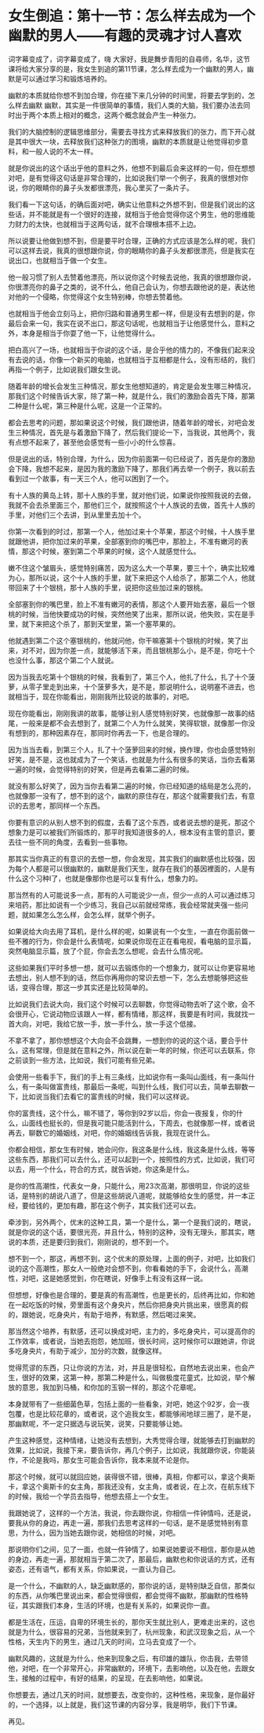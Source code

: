 # 女生倒追：第十一节：怎么样去成为一个幽默的男人——有趣的灵魂才讨人喜欢

词字幕变成了，词字幕变成了，嗨 大家好，我是舞步青阳的自尋师，名华，这节课将给大家分享的是，我女生到追的第11节课，怎么样去成为一个幽默的男人，幽默是可以通过学习和锻炼培养的。

幽默的本质就给你想不到加合理，你在接下来几分钟的时间里，将要去学到的，怎么样去幽默 幽默，其实是一件很简单的事情，我们人类的大脑，我们要办法去同时出于两个本质上相对的概念，这两个概念就会产生一种张力。

我们的大脑控制的逻辑思维部分，需要去寻找方式来释放我们的张力，而下开心就是其中很大一块，去释放我们这种张力的图境，幽默的本质就是让他觉得初步意料，和一般人说的不太一样。

就是你说出的这个话出乎他的意料之外，他想不到最后会来这样的一句，但在想想 对吧，是有觉得这句话是非常合理的，比如说我们举一个例子，我真的很想对你说，你的眼睛你的鼻子头发都很漂亮，我心里买了一条片子。

我们看一下这句话，的确后面对吧，确实让他意料之外想不到，但是我们说出的这些话，并不能就是有一个很好的连接，就相当于他会觉得你这个男生，他的思维能力财力的太快，也就相当于这两句话，就不合理根本搭不上边。

所以说要让他做到想不到，但是要平时合理，正确的方式应该是怎么样的呢，我们可以这样去说，我真的很想跟你说，你的眼睛你的鼻子头发都很漂亮，但是我实在说出口，也就相当于做一个女生。

他一般习惯了别人去赞着他漂亮，所以说你这个时候去说他，我真的很想跟你说，你很漂亮你的鼻子之类的，说不什么，他自己会认为，你想去跟他说的是，表达他对他的一个侵略，你觉得这个女生特别棒，你想去赞着他。

也就相当于他会立刻马上，把你归路和普通男生都一样，但是没有去想到的是，你最后会来一句，我实在说不出口，那这句话呢，也就相当于让他感觉什么，意料之外，本身是相当于你耍了他一下，让他觉得什么。

把白高兴了一场，也就相当于你说的这个话，是合乎他的情力的，不像我们起来没有去说的话，你像一个新买的电脑，也就相当于互相都是什么，没有形结的，我们再指一个例子，比如说我们跟女生说。

随着年龄的增长会发生三种情况，那女生他想知道的，肯定是会发生哪三种情况，那我们这个时候告诉大家，除了第一种，就是什么，我们的激励会首先下降，那第二种是什么呢，第三种是什么呢，这是一个正常的。

都会去思考的问题，那如果说这个时候，我们跟他讲，随着年龄的增长，对吧会发生三种情况，首先是与着激励下降了，然后我们提论一下，当我说，其他两个，我有点想不起来了，甚至他会感觉有一些小小的什么惊喜。

但是说出的话，特别合理，为什么，因为你前面第一句已经说了，首先是你的激励会下降，我想不起来，是因为我的激励下降了，那我们再去举一个例子，我以前去看到过一个故事，有一天三个人，他可以困到了一个。

有十人族的黄岛上转，那十人族的手里，就对他们说，如果说你按照我说的去做，我就不会去杀里面三个，那他们三个，就按照这个十人族说的去做，首先十人族的手里，对他们三个去讲，到从里里去加十个。

你第一次看到的时过，那第一个人，他加过来十个苹果，那这个时候，十人族手里就跟他讲，把你加过来的苹果，全部塞到你的嘴巴中，那脸上，不准有嫩河的表情，那这个时候，塞到第二个苹果的时候，这个人就感觉什么。

嫩不住这个皱眉头，感觉特别痛苦，因为这么大一个苹果，要三十个，确实比较难为心，那所以说，这个十人族的手里，就下来把这个人给杀了，那第二个人，他就带回来了十个银桃，那十人族的手里，说把你这些加过来的银桃。

全部塞到你的嘴巴里，脸上不准有嫩河的表情，那这个人要开始去塞，最后一个银桃的时候，当他快要成功的时候，突然他笑了出来，那所以说，他失败，实在是手里，就下来把这个杀了，那到天堂里，第一个塞苹果的。

他就遇到第二个这个塞银桃的，他就问他，你干嘛塞第十个银桃的时候，笑了出来，对不对，因为你差一点，就能够活下来，而且银桃那么小，是不是，你吃十个也没什么事，那这个第二个人就说。

因为当我去吃第十个银桃的时候，我看到了，第三个人，他扎了什么，扎了十个菠萝，从零子里走到出来，十个菠萝多大，是不是，那说明什么，说明塞不进去，也就相当于，现在你能看出，刚刚我所比较说的故事的，对吧。

现在你能看出，刚刚我讲的故事，能够让别人感觉特别好笑，也就像那一故事的结尾，一般来是都不会去想到了，就第二个人为什么就笑，笑得软银，就像那一你没有想到的，那种因素存在，那同时你再去一下，也是合理的。

因为当当去看，到第三个人，扎了十个菠萝回来的时候，换作理，你也会感觉特别好笑，是不是，这也就成为了一个笑话，也就是为什么有很多的笑话，当你去看第一遍的时候，会觉得特别的好笑，但是再去看第二遍的时候。

就没有那么好笑了，因为当你去看第二遍的时候，你已经知道的结局是怎么亮的，也就像那一没有了，想不到的这个，幽默的原住存在，那这个就需要我们去，有意识的去思考，那同样一个东西。

你要有意识的从别人想不到的假度，去看了这个东西，或者说去想的是死，那这个想象力是可以被我们所锻炼的，那平时我知道很多的人，根本没有主管的意识，要去往一些不同的角度，去看到一些事物。

那其实当你真正的有意识的去想一想，你会发现，其实我们的幽默感也比较强，因为每个人都是可以很幽默的，幽默是我们天生，就存在我们的基因裡面的，人是有什么这个习种I了，也就是像那你也是可以复有什么，想象力的。

那当然有的人可能说多一点，那有的人可能说少一点，但少一点的人可以通过练习来培药，那比如说有一个少练习，我自己以前就经常练，我会经常就夹强一些问题，就如果怎么怎么样，会怎么样，就举个例子。

如果说给大向去用了耳机，是什么样的呢，如果说有一个女生，一直在你面前做一些不雅的行为，你会是什么表情呢，如果说你现在正在看电视，看电脑的显示篇，突然电脑显示篇，放了个屁，你会去怎么想呢，会去什么情况呢。

这些如果我们平时多想一想，就可以去锻炼你的一个想象力，就可以让你更容易地去想出，别人想不到的话，然后你再用你的常识去想一下，怎么去想能够把这些话，变得合理，那这一步其实还是比较简单的。

比如说我们去说大向，我们这个时候可以去聊数，你觉得动物去听了这个歌，会不会很开心，它说动物应该跟人一样，都有情绪，那这样，我要是有时间，我就找一首大向，对吧，我给它放一手，放一手什么，放一手这个低接。

不拿不拿了，那你想想这个大向会不会跳舞，一想到你的说的这个话，要合乎什么，这有常理，但是就在意料之外，所以说在新一年的时候，你还可以去联系，你之前谈到一些方法，比如说，我们可能有些兄弟。

会使用一些看手下，我们的手上有三条线，比如说你有一条叫山面线，有一条叫什么，有一条叫做富贵线，那最后一条呢，叫到什么线，我们可以去，简单去聊数一下，比如说当我们去看它的富贵线的时候，我们可以这样说。

你的富贵线，这个什么，嘛不错了，等你到92岁以后，你会一夜报复，你的什么，山面线也挺长的，但是我可能只能活到什么，下周去，也就像那一样，或者说再去，聊数它的婚姻线，对吧，你的婚姻线告诉我，我现在说什么。

你都会相信，那女生有时候，她会问你，我这条是什么线，我这条是什么线，等等这些东西，那我们可以去什么，还可以起到一个，按照性的方式，比如说，我们可以去，用一个什么，符合的方式，就告诉她，你这条是什么。

是你的性高潮性，代表女一身，只能什么，用23次高潮，那很明显，你说的这些话，是特别的胡说八道了，但是这些胡说八道呢，就能够给女生的感觉，并一本正经，要给钱的，更加有趣，那在这个例子，其实我们还可以去。

牵涉到，另外两个，优末的这种工具，第一个是什么，第一个是我们说的，瞎说，就是你说的这个话，要很光亮，并且什么，特别的这种，没有无理头，那其实，瞎说的本质，还是要归到我们，刚刚说的，想不到一个。

想不到一个，那这，再想不到，这个优末的原处理，上面的例子，对吧，比如我们说的这个高潮性，那女人一般绝对会想不到，你看看她的手下，会说什么，高潮性，对吧，这是她感觉到，你在瞎说，好像手上有没有这样一说。

但想想，好像也是合理的，要是真的有高潮性，也是更长的，后终再比如，你和她在一起吃饭的时候，旁里面有这个身央片，然后你把身央片挑出来，很愿真的假的，跟她说，吃身央片，有助于培养，有默感，然后喝过来笑。

那当然这个培养，有默感，还可以换成对吧，主力的，多吃身央片，可以提高你的工作效率，或者说，当她去抱怨，她加班，很长时间，这时候你可以跟她讲，你说多吃身央片，有助于减少，加分的次数，就像这样。

觉得荒谬的东西，只让你说的方法，对，并且是很轻松，自然地去说出来，也会产生，很好的效果，这第一种，那第二种是什么，叫做极度花童式，比如说，举个解放的意思，我加到马桶，和你加的玉钢一样的，那这个花章呢。

本身就带有了一些细菌色草，包括上面的一些看象，对吧，她这个92岁，会一夜包覆，也是比较花章的，或者说，这个追我女生，都能够闹地球三圈了，是不是，那幽默呢，不一定只据选与说玩笑，说笑，只要能够让她。

产生这种感觉，这种情绪，让她没有去想到，大秀觉得合理，就能够去打到幽默的效果，比如说，我接下来，要告诉你，再几个例子，比如说，我就跟你说，你能装作，不论是我吗，那女生可能会告诉你，我本来就不论是你。

那这个时候，就可以就回应她，装得很不错，很棒，真相，你都可以，拿这个奥斯卡，拿这个奥斯卡的女主角，那我还没有，女主角，或者说，在上次，在航东线下的时候，我给一个学员去指导，他想去搭上一个女生。

我跟她说了，这样的一个方法，我说，你去跟你说，你相信一件钟情吗，还是说，要我从你的身边，再走一遍，那我们去思考这样的一句话，是不是感觉特别有意思，为什么，因为当她去跟你说，她相信的时候，对吧。

那说明你们之间，见了一面，也就一件钟情了，如果说她要说不相信，那你是从她的身边，再走一遍，那就相当于第二次了，那最后，幽默也和你说话的方式，还有姿态，还有语气，都有关系，你如果说，一直认为自己。

是一个什么，不幽默的人，缺乏幽默感的，那你说的话，是特别缺乏自信，那类似的东西，从你嘴巴里说出来，都会觉得很假，都会觉得不幽默，那幽默的性格特征，其实跟我们本身，生活的环境，也是有关系的，如果说你一直。

都是生活在，压运，自卑的环境生长的，那你天生就比别人，更难走出来的，这也就是为什么，很容易的兄弟，当他就来到了，杭州现象，和武汉现象之后，从一个性格，天生内下的男生，通过几天的时间，立马去变成了一个。

幽默风趣的，这就是为什么，他来到现象之后，有印雄的雄队，你击我，去带领他，对吧，在一个非常开心，非常幽默的，环境下，去影响他，以及在他，去跟女生，接触的过程中，有好的结果，的呈现，在去影响他，如果说。

你想要去，通过几天的时间，就想要去，改变你的，这种性格，来现象，是你最好的，一个选择，以上就是，我们这节课的内容分享，我是明华，我们下节课。

再见。